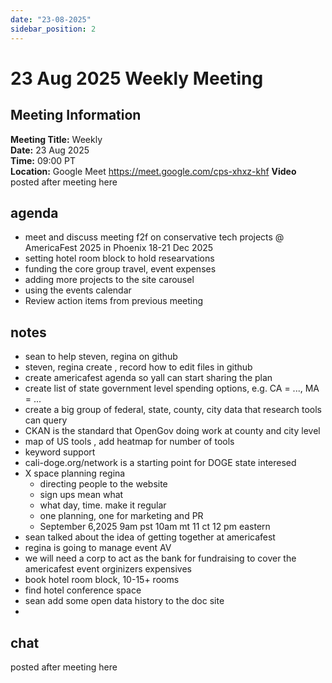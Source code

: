 ```yaml
---
date: "23-08-2025"
sidebar_position: 2
---
```


# 23 Aug 2025 Weekly Meeting

## Meeting Information

**Meeting Title:** Weekly  
**Date:** 23 Aug 2025  
**Time:** 09:00 PT  
**Location:** Google Meet https://meet.google.com/cps-xhxz-khf
**Video** posted after meeting here

## agenda

- meet and discuss meeting f2f on conservative tech projects @ AmericaFest 2025 in Phoenix 18-21 Dec 2025
- setting hotel room block to hold researvations
- funding the core group travel, event expenses
- adding more projects to the site carousel
- using the events calendar
- Review action items from previous meeting

## notes

- sean to help steven, regina on github
- steven, regina create , record how to edit files in github
- create americafest agenda so yall can start sharing the plan
- create list of state government level spending options, e.g. CA = ..., MA = ...
- create a big group of federal, state, county, city data that research tools can query
- CKAN is the standard that OpenGov doing work at county and city level
- map of US tools , add heatmap for number of tools
- keyword support
- cali-doge.org/network is a starting point for DOGE state interesed 
- X space planning regina
    - directing people to the website
    - sign ups mean what
    - what day, time. make it regular
    - one planning, one for marketing and PR
    - September 6,2025 9am pst 10am mt 11 ct 12 pm eastern
- sean talked about the idea of getting together at americafest
- regina is going to manage event AV
- we will need a corp to act as the bank for fundraising to cover the americafest event orginizers expensives
- book hotel room block, 10-15+ rooms
- find hotel conference space
- sean add some open data history to the doc site
- 


## chat

posted after meeting here
